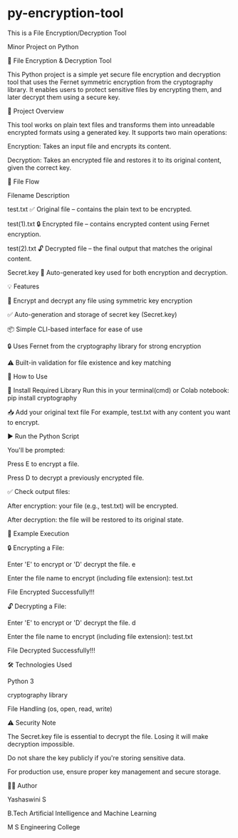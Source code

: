 # py-encryption-tool
This is a File Encryption/Decryption Tool

Minor Project on Python

🔐 File Encryption & Decryption Tool

This Python project is a simple yet secure file encryption and decryption tool that uses the Fernet symmetric encryption from the cryptography library. It enables users to protect sensitive files by encrypting them, and later decrypt them using a secure key.


📄 Project Overview

This tool works on plain text files and transforms them into unreadable encrypted formats using a generated key. It supports two main operations:

Encryption: Takes an input file and encrypts its content.

Decryption: Takes an encrypted file and restores it to its original content, given the correct key.


📁 File Flow

Filename	Description

test.txt	✅ Original file – contains the plain text to be encrypted.

test(1).txt	🔒 Encrypted file – contains encrypted content using Fernet encryption.

test(2).txt	🔓 Decrypted file – the final output that matches the original content.

Secret.key	🔑 Auto-generated key used for both encryption and decryption.



💡 Features

🔐 Encrypt and decrypt any file using symmetric key encryption

✅ Auto-generation and storage of secret key (Secret.key)

📦 Simple CLI-based interface for ease of use

🔒 Uses Fernet from the cryptography library for strong encryption

⚠️ Built-in validation for file existence and key matching


🚀 How to Use

📌 Install Required Library
Run this in your terminal(cmd) or Colab notebook:
pip install cryptography

📥 Add your original text file
For example, test.txt with any content you want to encrypt.

▶️ Run the Python Script

You'll be prompted:

Press E to encrypt a file.

Press D to decrypt a previously encrypted file.


✅ Check output files:

After encryption: your file (e.g., test.txt) will be encrypted.

After decryption: the file will be restored to its original state.


📌 Example Execution

🔒 Encrypting a File:

Enter 'E' to encrypt or 'D' decrypt the file. e

Enter the file name to encrypt (including file extension): test.txt

File Encrypted Successfully!!!


🔓 Decrypting a File:

Enter 'E' to encrypt or 'D' decrypt the file. d

Enter the file name to encrypt (including file extension): test.txt

File Decrypted Successfully!!!

🛠 Technologies Used

Python 3

cryptography library

File Handling (os, open, read, write)


⚠️ Security Note

The Secret.key file is essential to decrypt the file. Losing it will make decryption impossible.

Do not share the key publicly if you're storing sensitive data.

For production use, ensure proper key management and secure storage.



🙋‍♀️ Author

Yashaswini S

B.Tech Artificial Intelligence and Machine Learning

M S Engineering College

